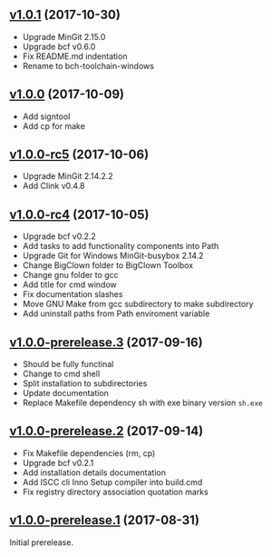 ## [v1.0.1](https://github.com/bigclownlabs/bch-toolchain-windows/releases/tag/v1.0.1) (2017-10-30)

* Upgrade MinGit 2.15.0
* Upgrade bcf v0.6.0
* Fix README.md indentation
* Rename to bch-toolchain-windows

## [v1.0.0](https://github.com/bigclownlabs/bch-toolchain-windows/releases/tag/v1.0.0) (2017-10-09)

* Add signtool
* Add cp for make

## [v1.0.0-rc5](https://github.com/bigclownlabs/bch-toolchain-windows/releases/tag/v1.0.0-rc5) (2017-10-06)

* Upgrade MinGit 2.14.2.2
* Add Clink v0.4.8

## [v1.0.0-rc4](https://github.com/bigclownlabs/bch-toolchain-windows/releases/tag/v1.0.0-rc4) (2017-10-05)

* Upgrade bcf v0.2.2
* Add tasks to add functionality components into Path
* Upgrade Git for Windows MinGit-busybox 2.14.2
* Change BigClown folder to BigClown Toolbox
* Change gnu folder to gcc
* Add title for cmd window
* Fix documentation slashes
* Move GNU Make from gcc subdirectory to make subdirectory
* Add uninstall paths from Path enviroment variable

## [v1.0.0-prerelease.3](https://github.com/bigclownlabs/bch-toolchain-windows/releases/tag/v1.0.0-prerelease.3) (2017-09-16)

* Should be fully functinal
* Change to cmd shell
* Split installation to subdirectories
* Update documentation
* Replace Makefile dependency sh with exe binary version `sh.exe`

## [v1.0.0-prerelease.2](https://github.com/bigclownlabs/bch-toolchain-windows/releases/tag/v1.0.0-prerelease.2) (2017-09-14)

* Fix Makefile dependencies (rm, cp)
* Upgrade bcf v0.2.1
* Add installation details documentation
* Add ISCC cli Inno Setup compiler into build.cmd
* Fix registry directory association quotation marks

## [v1.0.0-prerelease.1](https://github.com/bigclownlabs/bch-toolchain-windows/releases/tag/v1.0.0-prerelease.1) (2017-08-31)

Initial prerelease.